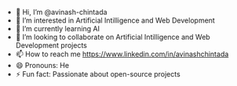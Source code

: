 - 👋 Hi, I’m @avinash-chintada
- 👀 I’m interested in Artificial Intilligence and Web Development
- 🌱 I’m currently learning AI
- 💞️ I’m looking to collaborate on Artificial Intilligence and Web Development projects
- 📫 How to reach me https://www.linkedin.com/in/avinashchintada
- 😄 Pronouns: He
- ⚡ Fun fact: Passionate about open-source projects

<!---
avinash-chintada/avinash-chintada is a ✨ special ✨ repository because its `README.md` (this file) appears on your GitHub profile.
You can click the Preview link to take a look at your changes.
--->
